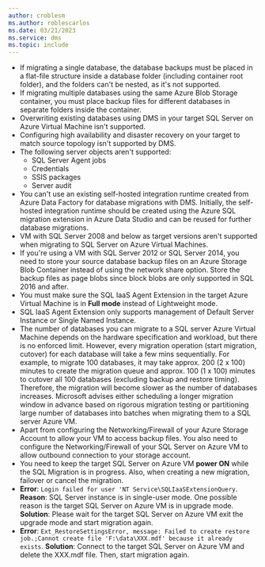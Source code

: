 ```yaml
---
author: croblesm
ms.author: roblescarlos
ms.date: 03/21/2023
ms.service: dms
ms.topic: include
---
```


- If migrating a single database, the database backups must be placed in a flat-file structure inside a database folder (including container root folder), and the folders can't be nested, as it's not supported.
- If migrating multiple databases using the same Azure Blob Storage container, you must place backup files for different databases in separate folders inside the container.
- Overwriting existing databases using DMS in your target SQL Server on Azure Virtual Machine isn't supported.
- Configuring high availability and disaster recovery on your target to match source topology isn't supported by DMS.
- The following server objects aren't supported:
   - SQL Server Agent jobs
   - Credentials
   - SSIS packages
   - Server audit
- You can't use an existing self-hosted integration runtime created from Azure Data Factory for database migrations with DMS. Initially, the self-hosted integration runtime should be created using the Azure SQL migration extension in Azure Data Studio and can be reused for further database migrations.
- VM with SQL Server 2008 and below as target versions aren't supported when migrating to SQL Server on Azure Virtual Machines.
- If you're using a VM with SQL Server 2012 or SQL Server 2014, you need to store your source database backup files on an Azure Storage Blob Container instead of using the network share option. Store the backup files as page blobs since block blobs are only supported in SQL 2016 and after.
- You must make sure the SQL IaaS Agent Extension in the target Azure Virtual Machine is in **Full mode** instead of Lightweight mode.
- SQL IaaS Agent Extension  only supports management of Default Server Instance or Single Named Instance.
- The number of databases you can migrate to a SQL server Azure Virtual Machine depends on the hardware specification and workload, but there is no enforced limit. However, every migration operation (start migration, cutover) for each database will take a few mins sequentially. For example, to migrate 100 databases, it may take approx. 200 (2 x 100) minutes to create the migration queue and approx. 100 (1 x 100) minutes to cutover all 100 databases (excluding backup and restore timing). Therefore, the migration will become slower as the number of databases increases. Microsoft advises either scheduling a longer migration window in advance based on rigorous migration testing or partitioning large number of databases into batches when migrating them to a SQL server Azure VM.
- Apart from configuring the Networking/Firewall of your Azure Storage Account to allow your VM to access backup files. You also need to configure the Networking/Firewall of your SQL Server on Azure VM to allow outbound connection to your storage account.
- You need to keep the target SQL Server on Azure VM **power ON** while the SQL Migration is in progress. Also, when creating a new migration, failover or cancel the migration.
- **Error**: `Login failed for user 'NT Service\SQLIaaSExtensionQuery`. 
**Reason**: SQL Server instance is in single-user mode. One possible reason is the target SQL Server on Azure VM is in upgrade mode. **Solution**: Please wait for the target SQL Server on Azure VM exit the upgrade mode and start migration again. 
- **Error**: `Ext_RestoreSettingsError, message: Failed to create restore job.;Cannot create file 'F:\data\XXX.mdf' because it already exists`. **Solution**: Connect to the target SQL Server on Azure VM  and delete the XXX.mdf file. Then, start migration again. 
